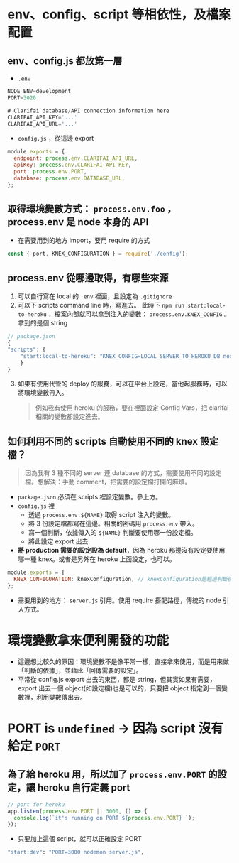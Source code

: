 # env、config、script 等相依性，及檔案配置

## env、config.js 都放第一層

- `.env`

```jsx
NODE_ENV=development
PORT=3020

# Clarifai database/API connection information here
CLARIFAI_API_KEY='...'
CLARIFAI_API_URL='...'
```

- `config.js` ，從這邊 export

```jsx
module.exports = {
  endpoint: process.env.CLARIFAI_API_URL,
  apiKey: process.env.CLARIFAI_API_KEY,
  port: process.env.PORT,
  database: process.env.DATABASE_URL,
};
```

## 取得環境變數方式： `process.env.foo` ，process.env 是 node 本身的 API

- 在需要用到的地方 import，要用 require 的方式

```jsx
const { port, KNEX_CONFIGURATION } = require('./config');
```

## process.env 從哪邊取得，有哪些來源

1. 可以自行寫在 local 的 `.env` 裡面，且設定為 `.gitignore`
2. 可以下 scripts command line 時，寫進去。
   此時下 `npm run start:local-to-heroku` ，檔案內部就可以拿到注入的變數： `process.env.KNEX_CONFIG` 。拿到的是個 string

```jsx
// package.json
{
"scripts": {
	"start:local-to-heroku": "KNEX_CONFIG=LOCAL_SERVER_TO_HEROKU_DB nodemon -r dotenv/config server.js",
	}
}
```

3. 如果有使用代管的 deploy 的服務，可以在平台上設定，當他起服務時，可以將環境變數帶入。
   > 例如我有使用 heroku 的服務，要在裡面設定 Config Vars，把 clarifai 相關的變數都設定進去。

## 如何利用不同的 scripts 自動使用不同的 knex 設定檔？

> 因為我有 3 種不同的 server 連 database 的方式，需要使用不同的設定檔。想解決：手動 comment，把需要的設定檔打開的麻煩。

- `package.json` 必須在 scripts 裡設定變數。參上方。
- `config.js` 裡
  - 透過 `process.env.${NAME}` 取得 script 注入的變數。
  - 將 3 份設定檔都寫在這邊。相關的密碼用 `process.env` 帶入。
  - 寫一個判斷，依據傳入的 `${NAME}` 判斷要使用哪一份設定檔。
  - 將此設定 export 出去
- **將 production 需要的設定設為 default**，因為 heroku 那邊沒有設定要使用哪一種 knex。或者是另外在 heroku 上面設定，也可以。

```jsx
module.exports = {
  KNEX_CONFIGURATION: knexConfiguration, // knexConfiguration是經過判斷後得到的設定檔
};
```

- 需要用到的地方： `server.js` 引用。使用 require 搭配路徑，傳統的 node 引入方式。

# 環境變數拿來便利開發的功能

- 這邊想比較久的原因：環境變數不是像平常一樣，直接拿來使用，而是用來做「判斷的依據」，並藉此「回傳需要的設定」。
- 平常從 config.js export 出去的東西，都是 string，但其實如果有需要，export 出去一個 object(如設定檔)也是可以的，只要把 object 指定到一個變數裡，利用變數傳出去。

# PORT is `undefined` -> 因為 script 沒有給定 `PORT`

## 為了給 heroku 用，所以加了 `process.env.PORT` 的設定，讓 heroku 自行定義 port

```jsx
// port for heroku
app.listen(process.env.PORT || 3000, () => {
  console.log(`it's running on PORT ${process.env.PORT} `);
});
```

- 只要加上這個 script，就可以正確設定 PORT

```bash
"start:dev": "PORT=3000 nodemon server.js",
```
